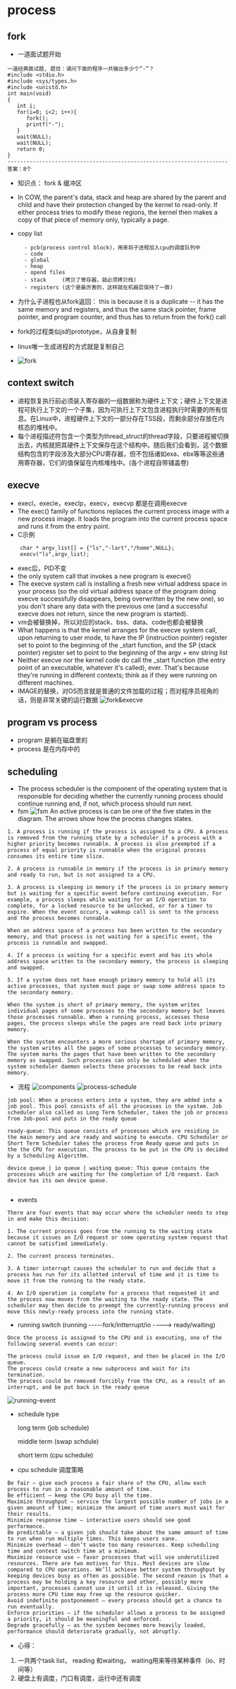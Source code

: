 # process
## fork
* 一道面试题开始
```
一道经典面试题, 题目：请问下面的程序一共输出多少个“-”？
#include <stdio.h>
#include <sys/types.h>
#include <unistd.h>
int main(void)
{
   int i;
   for(i=0; i<2; i++){
      fork();
      printf("-");
   }
   wait(NULL);
   wait(NULL);
   return 0;
}
----------------------------------------------------------------------
答案：8个
```
* 知识点： fork & 缓冲区
* In COW, the parent's data, stack and heap are shared by the parent and child and have their protection changed by the kernel to read-only. If either process tries to modify these regions, the kernel then makes a copy of that piece of memory only, typically a page.
* copy list

        - pcb(process control block)，用来将子进程加入cpu的调度队列中
        - code
        - global
        - heap
        - opend files
        - stack     (拷贝了寄存器，就必须拷贝栈)
        - registers (这个是最厉害的，这样就在机器层保持了一致)
* 为什么子进程也从fork返回： this is because it is a duplicate -- it has the same memory and registers, and thus the same stack pointer, frame pointer, and program counter, and thus has to return from the fork() call
* fork的过程类似js的prototype，从自身复制
* linux唯一生成进程的方式就是复制自己
* ![fork](./assets/exec_ls.png)

## context switch 
* 进程恢复执行前必须装入寄存器的一组数据称为硬件上下文；硬件上下文是进程可执行上下文的一个子集，因为可执行上下文包含进程执行时需要的所有信息。在Linux中，进程硬件上下文的一部分存在TSS段，而剩余部分存放在内核态的堆栈中。
* 每个进程描述符包含一个类型为thread_struct的thread字段，只要进程被切换出去，内核就把其硬件上下文保存在这个结构中。随后我们会看到，这个数据结构包含的字段涉及大部分CPU寄存器，但不包括诸如exa、ebx等等这些通用寄存器，它们的值保留在内核堆栈中。(各个进程自带铺盖卷)

## execve
* execl，execle，execlp，execv，execvp 都是在调用execve
* The exec() family of functions replaces the current process image with a new process image. It loads the program into the current process space and runs it from the entry point.
* C示例
``` 
    char * argv_list[] = {"ls","-lart","/home",NULL}; 
    execv("ls",argv_list); 
```
* exec后，PID不变
* the only system call that invokes a new program is execve()
* The execve system call is installing a fresh new virtual address space in your process (so the old virtual address space of the program doing execve successfully disappears, being overwritten by the new one), so you don't share any data with the previous one (and a successful execve does not return, since the new program is started). 
* vm会被替换掉，所以对应的stack、bss、data、code也都会被替换
* What happens is that the kernel arranges for the execve system call, upon returning to user mode, to have the IP (instruction pointer) register set to point to the beginning of the _start function, and the SP (stack pointer) register set to point to the beginning of the argv + env string list
* Neither execve nor the kernel code do call the _start function (the entry point of an executable, whatever it's called), ever. That's because they're running in different contexts; think as if they were running on different machines.
* IMAGE的替换，对OS而言就是普通的文件加载的过程；而对程序员视角的话，则是非常关键的运行数据
![fork&execve](./assets/fork_diagram.png)

## program vs process
* program 是躺在磁盘里的
* process 是在内存中的


## scheduling 
* The process scheduler is the component of the operating system that is responsible for deciding whether the currently running process should continue running and, if not, which process should run next. 
* fsm
![fsm](./assets/4008.jpg)
An active process is can be one of the five states in the diagram. The arrows show how the process changes states.

```
1. A process is running if the process is assigned to a CPU. A process is removed from the running state by a scheduler if a process with a higher priority becomes runnable. A process is also preempted if a process of equal priority is runnable when the original process consumes its entire time slice.

2. A process is runnable in memory if the process is in primary memory and ready to run, but is not assigned to a CPU.

3. A process is sleeping in memory if the process is in primary memory but is waiting for a specific event before continuing execution. For example, a process sleeps while waiting for an I/O operation to complete, for a locked resource to be unlocked, or for a timer to expire. When the event occurs, a wakeup call is sent to the process and the process becomes runnable.

When an address space of a process has been written to the secondary memory, and that process is not waiting for a specific event, the process is runnable and swapped.

4. If a process is waiting for a specific event and has its whole address space written to the secondary memory, the process is sleeping and swapped.

5. If a system does not have enough primary memory to hold all its active processes, that system must page or swap some address space to the secondary memory.

When the system is short of primary memory, the system writes individual pages of some processes to the secondary memory but leaves those processes runnable. When a running process, accesses those pages, the process sleeps while the pages are read back into primary memory.

When the system encounters a more serious shortage of primary memory, the system writes all the pages of some processes to secondary memory. The system marks the pages that have been written to the secondary memory as swapped. Such processes can only be scheduled when the system scheduler daemon selects these processes to be read back into memory.
```

* 流程
![components](./assets/unnamed.png)
![process-schedule](./assets/queue.jpg)
```
job pool: When a process enters into a system, they are added into a job pool. This pool consists of all the processes in the system. Job scheduler also called as Long Term Scheduler, takes the job or process from Job-pool and puts in the ready queue

ready-queue: This queue consists of processes which are residing in the main memory and are ready and waiting to execute. CPU Scheduler or Short Term Scheduler takes the process from Ready queue and puts in the the CPU for execution. The process to be put in the CPU is decided by a Scheduling Algorithm.

device queue | io queue | waiting queue: This queue contains the processes which are waiting for the completion of I/O request. Each device has its own device queue.
 
```
* events
```
There are four events that may occur where the scheduler needs to step in and make this decision:

1. The current process goes from the running to the waiting state because it issues an I/O request or some operating system request that cannot be satisfied immediately.

2. The current process terminates.

3. A timer interrupt causes the scheduler to run and decide that a process has run for its allotted interval of time and it is time to move it from the running to the ready state.

4. An I/O operation is complete for a process that requested it and the process now moves from the waiting to the ready state. The scheduler may then decide to preempt the currently-running process and move this newly-ready process into the running state.
```

* running switch (running -----fork/intterrupt/io ----> ready/waiting)
```
Once the process is assigned to the CPU and is executing, one of the following several events can occur:

The process could issue an I/O request, and then be placed in the I/O queue.
The process could create a new subprocess and wait for its termination.
The process could be removed forcibly from the CPU, as a result of an interrupt, and be put back in the ready queue
```
![running-event](./assets/process-scheduling-1-1.png)

* schedule type 

   long term  (job schedule)

   middle term (swap schdule)

   short term (cpu schedule)

* cpu schedule 调度策略
```
Be fair – give each process a fair share of the CPU, allow each process to run in a reasonable amount of time.
Be efficient – keep the CPU busy all the time.
Maximize throughput – service the largest possible number of jobs in a given amount of time; minimize the amount of time users must wait for their results.
Minimize response time – interactive users should see good performance.
Be predictable – a given job should take about the same amount of time to run when run multiple times. This keeps users sane.
Minimize overhead – don’t waste too many resources. Keep scheduling time and context switch time at a minimum.
Maximize resource use – favor processes that will use underutilized resources. There are two motives for this. Most devices are slow compared to CPU operations. We’ll achieve better system throughput by keeping devices busy as often as possible. The second reason is that a process may be holding a key resource and other, possibly more important, processes cannot use it until it is released. Giving the process more CPU time may free up the resource quicker.
Avoid indefinite postponement – every process should get a chance to run eventually.
Enforce priorities – if the scheduler allows a process to be assigned a priority, it should be meaningful and enforced.
Degrade gracefully – as the system becomes more heavily loaded, performance should deteriorate gradually, not abruptly.
```
* 心得： 
1. 一共两个task list， reading 和waiting， waiting用来等待某种事件（io、时间等）
2. 硬盘上有调度，门口有调度，运行中还有调度